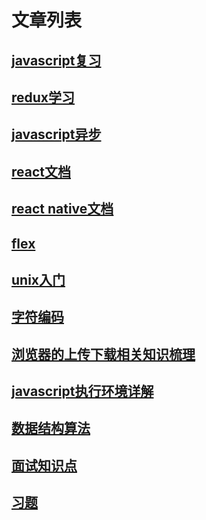 # 文章列表

## [javascript复习](./posts/jsreview.md)

## [redux学习](./posts/learnRedux.md)

## [javascript异步](./posts/asynchrony.md)

## [react文档](./posts/react-document.md)

## [react native文档](./posts/rn.md)

## [flex](./posts/flex.md)

## [unix入门](./posts/unixTutorial.md)

## [字符编码](./posts/characterEncoding.md)

## [浏览器的上传下载相关知识梳理](./posts/downloadAndUpload.md)

## [javascript执行环境详解](./posts/executionContext.md)

## [数据结构算法](./posts/algorithm.md)

## [面试知识点](./posts/interview.md)

## [习题](./posts/exercise.md)
